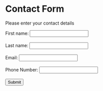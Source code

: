 <!DOCTYPE html>
<html>
<body>  
   <h1>Contact Form</h1>
   <p>Please enter your contact details</p>
<form action="/action_page.php" method="get">
  <label for="First name">First name:</label>
  <input type="text" id="First name" name="First name"><br><br>
  <label for="Last name">Last name:</label>
  <input type="text" id="Last name" name="Last name"><br><br>
  <label for="Email">Email:</label>
  <input type="text" id="Email" name="Email"><br><br>
  <label for="Phone Number">Phone Number:</label>
  <input type="text" id="Phone Number" name="Phone Number"><br><br>
  <input type="submit" value="Submit">
</form>
</body>
</html>
